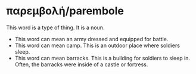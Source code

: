 # παρεμβολή/parembole
This word is a type of thing. It is a noun.
* This word can mean an army dressed and equipped for battle.
* This word can mean camp. This is an outdoor place where soldiers sleep.
* This word can mean barracks. This is a building for soldiers to sleep in. Often, the barracks were inside of a castle or fortress.
